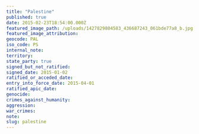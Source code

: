 ```yaml
---
title: "Palestine"
published: true
date: 2015-02-23T18:54:00.000Z
featured_image_path: /uploads/1427829804583_436687243_061bde77a8_b.jpg
featured_image_attribution:
geocode: PAL
iso_code: PS
internal_note:
territory:
state_party: true
signed_but_not_ratified:
signed_date: 2015-01-02
ratified_or_acceded_date:
entry_into_force_date: 2015-04-01
ratified_apic_date:
genocide:
crimes_against_humanity:
aggression:
war_crimes:
note:
slug: palestine
---
```

